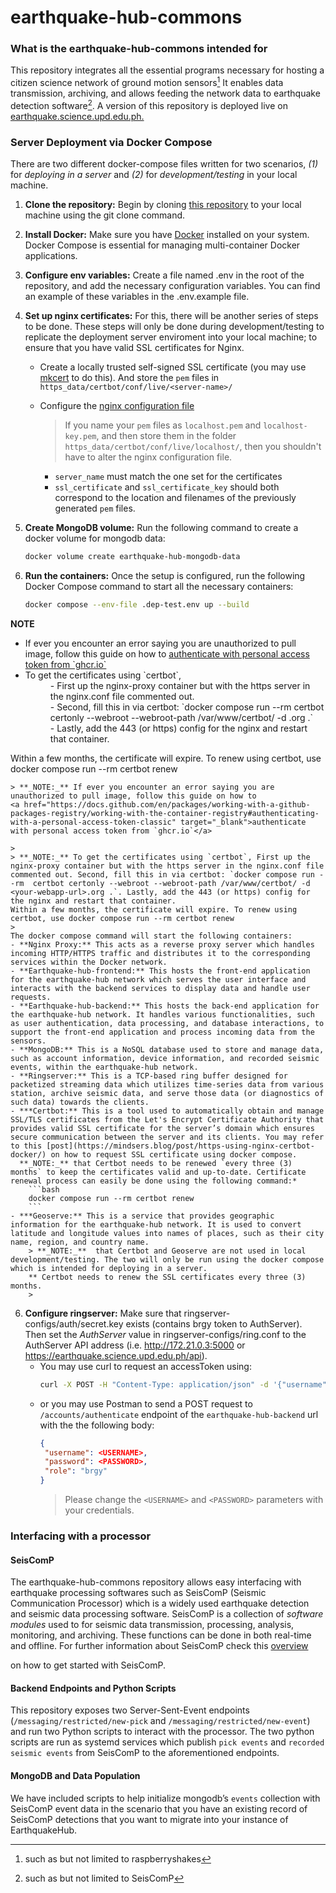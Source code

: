 earthquake-hub-commons
=======================

### What is the earthquake-hub-commons intended for
This repository integrates all the essential programs necessary for hosting a citizen science network of ground motion sensors[^1]  It enables data transmission, archiving, and allows feeding the network data to earthquake detection software[^2].
A version of this repository is deployed live on <a href="https://earthquake.science.upd.edu.ph" target="_blank">earthquake.science.upd.edu.ph.</a>


[^1]: such as but not limited to raspberryshakes
[^2]: such as but not limited to SeisComP

### Server Deployment via Docker Compose
There are two different docker-compose files written for two scenarios, *(1)* for *deploying in a server* and *(2)* for *development/testing* in your local machine.
1. **Clone the repository:** Begin by cloning <a href="https://github.com/UPRI-earthquake/earthquake-hub-commons.git" target="_blank">this repository</a> to your local machine using the git clone command.

2. **Install Docker:** Make sure you have <a href="https://docs.docker.com/get-docker/" target="_blank">Docker</a> installed on your system. Docker Compose is essential for managing multi-container Docker applications.
3. **Configure env variables:** Create a file named .env in the root of the repository, and add the necessary configuration variables. You can find an example of these variables in the .env.example file.
4. **Set up nginx certificates:** For this, there will be another series of steps to be done. These steps will only be done during development/testing to replicate the deployment server enviroment into your local machine; to ensure that you have valid SSL certificates for Nginx.
    - Create a locally trusted self-signed SSL certificate (you may use <a href="https://www.howtoforge.com/how-to-create-locally-trusted-ssl-certificates-with-mkcert-on-ubuntu/" target="_blank">mkcert</a> to do this). And store the `pem` files in `https_data/certbot/conf/live/<server-name>/`
    - Configure the <a href="https_data/nginx.dep-test.d/nginx.dep-test.conf" target="_blank">nginx configuration file</a>

        > If you name your `pem` files as `localhost.pem` and `localhost-key.pem`, and then store them in the folder `https_data/certbot/conf/live/localhost/`, then you shouldn't have to alter the nginx configuration file.
        * `server_name` must match the one set for the certificates
        * `ssl_certificate` and `ssl_certificate_key` should both correspond to the location and filenames of the previously generated `pem` files.
5. **Create MongoDB volume:** Run the following command to create a docker volume for mongodb data:
    ```bash
    docker volume create earthquake-hub-mongodb-data
    ```
6. **Run the containers:** Once the setup is configured, run the following Docker Compose command to start all the necessary containers:
    ```bash
    docker compose --env-file .dep-test.env up --build
    ```

<div class="rst-content note">
  <p class="rst-content admonition-title">
    <b> NOTE </b>
    </p>
    <body class="rst-content admonition">
        <ul>
            <li> If ever you encounter an error saying you are unauthorized to pull image, follow this guide on how to <a href="https://docs.github.com/en/packages/working-with-a-github-packages-registry/working-with-the-container-registry#authenticating-with-a-personal-access-token-classic" target="_blank">authenticate with personal access token from `ghcr.io`</a> </li>
            <li> To get the certificates using `certbot`, </li>
                <dd> - First up the nginx-proxy container but with the https server in the nginx.conf file commented out. </dd>
                <dd> - Second, fill this in via certbot: `docker compose run --rm  certbot certonly --webroot --webroot-path /var/www/certbot/ -d <your-webapp-url>.org .`</dd>
                <dd> - Lastly, add the 443 (or https) config for the nginx and restart that container. </dd>
        </ul>
            Within a few months, the certificate will expire. To renew using certbot, use docker compose run --rm certbot renew
    </body>
</div>












    > **_NOTE:_** If ever you encounter an error saying you are unauthorized to pull image, follow this guide on how to
    <a href="https://docs.github.com/en/packages/working-with-a-github-packages-registry/working-with-the-container-registry#authenticating-with-a-personal-access-token-classic" target="_blank">authenticate with personal access token from `ghcr.io`</a>

    >
    > **_NOTE:_** To get the certificates using `certbot`, First up the nginx-proxy container but with the https server in the nginx.conf file commented out. Second, fill this in via certbot: `docker compose run --rm  certbot certonly --webroot --webroot-path /var/www/certbot/ -d <your-webapp-url>.org .`. Lastly, add the 443 (or https) config for the nginx and restart that container.
    Within a few months, the certificate will expire. To renew using certbot, use docker compose run --rm certbot renew
    >
    The docker compose command will start the following containers:
    - **Nginx Proxy:** This acts as a reverse proxy server which handles incoming HTTP/HTTPS traffic and distributes it to the corresponding services within the Docker network.
    - **Earthquake-hub-frontend:** This hosts the front-end application for the earthquake-hub network which serves the user interface and interacts with the backend services to display data and handle user requests.
    - **Earthquake-hub-backend:** This hosts the back-end application for the earthquake-hub network. It handles various functionalities, such as user authentication, data processing, and database interactions, to support the front-end application and process incoming data from the sensors.
    - **MongoDB:** This is a NoSQL database used to store and manage data, such as account information, device information, and recorded seismic events, within the earthquake-hub network.
    - **Ringserver:** This is a TCP-based ring buffer designed for packetized streaming data which utilizes time-series data from various station, archive seismic data, and serve those data (or diagnostics of such data) towards the clients.
    - ***Certbot:** This is a tool used to automatically obtain and manage SSL/TLS certificates from the Let's Encrypt Certificate Authority that provides valid SSL certificate for the server’s domain which ensures secure communication between the server and its clients. You may refer to this [post](https://mindsers.blog/post/https-using-nginx-certbot-docker/) on how to request SSL certificate using docker compose.
      **_NOTE:_** that Certbot needs to be renewed `every three (3) months` to keep the certificates valid and up-to-date. Certificate renewal process can easily be done using the following command:*
        ```bash
        docker compose run --rm certbot renew
        ```
    - ***Geoserve:** This is a service that provides geographic information for the earthquake-hub network. It is used to convert latitude and longitude values into names of places, such as their city name, region, and country name.
        > **_NOTE:_**  that Certbot and Geoserve are not used in local development/testing. The two will only be run using the docker compose which is intended for deploying in a server.
        ** Certbot needs to renew the SSL certificates every three (3) months.
        >
6. **Configure ringserver:** Make sure that ringserver-configs/auth/secret.key exists (contains brgy token to AuthServer). Then set the *AuthServer* value in ringserver-configs/ring.conf to the AuthServer API address (i.e. http://172.21.0.3:5000 or https://earthquake.science.upd.edu.ph/api).
   - You may use curl to request an accessToken using:
     ```bash
     curl -X POST -H "Content-Type: application/json" -d '{"username": "<USERNAME>","password": "<PASSWORD>","role": "brgy"}' https://<EARTHQUAKE-HUB-BACKEND-URL>/accounts/authenticate
     ```
   - or you may use Postman to send a POST request to `/accounts/authenticate` endpoint of the `earthquake-hub-backend` url with the the following body:
       ```json
       {
        "username": <USERNAME>,
        "password": <PASSWORD>,
        "role": "brgy"
       }
       ```
       > Please change the `<USERNAME>` and `<PASSWORD>` parameters with your credentials.

### Interfacing with a processor
#### SeisComP
The earthquake-hub-commons repository allows easy interfacing with earthquake processing softwares such as SeisComP (Seismic Communication Processor) which is a widely used earthquake detection  and seismic data processing software.
SeisComP is a collection of *software modules* used to for seismic data transmission, processing, analysis, monitoring, and archiving. These functions can be done in both real-time and offline.
For further information about SeisComP check this <a href="https://www.seiscomp.de/doc/index.html" target="_blank">overview</a>


[]() on how to get started with SeisComP.

#### Backend Endpoints and Python Scripts
This repository exposes two Server-Sent-Event endpoints (`/messaging/restricted/new-pick` and `/messaging/restricted/new-event`) and run two Python scripts to interact with the processor. The two python scripts are run as systemd services which publish `pick events` and `recorded seismic events` from SeisComP to the aforementioned endpoints.

#### MongoDB and Data Population
We have included scripts to help initialize mongodb’s `events` collection with SeisComP event data in the scenario that you have an existing record of SeisComP detections that you want to migrate into your instance of EarthquakeHub.
